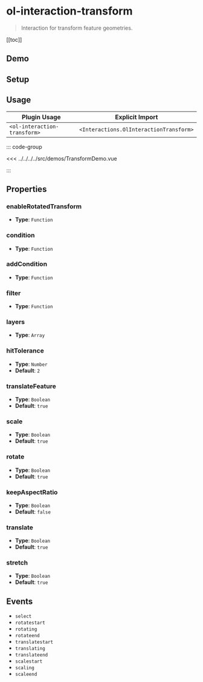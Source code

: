 # ol-interaction-transform

> Interaction for transform feature geometries.

[[toc]]

## Demo

<script setup>
import TransformDemo from "@demos/TransformDemo.vue"
</script>

<ClientOnly>
<TransformDemo/>
</ClientOnly>

## Setup

<!--@include: ../../interactions.plugin.md-->

## Usage

| Plugin Usage                 |             Explicit Import             |
|------------------------------|:---------------------------------------:|
| `<ol-interaction-transform>` | `<Interactions.OlInteractionTransform>` |

::: code-group

<<< ../../../../src/demos/TransformDemo.vue

:::

## Properties

### enableRotatedTransform

- **Type**: `Function`

### condition

- **Type**: `Function`

### addCondition

- **Type**: `Function`

### filter

- **Type**: `Function`

### layers

- **Type**: `Array`

### hitTolerance

- **Type**: `Number`
- **Default**: `2`

### translateFeature

- **Type**: `Boolean`
- **Default**: `true`

### scale

- **Type**: `Boolean`
- **Default**: `true`

### rotate

- **Type**: `Boolean`
- **Default**: `true`

### keepAspectRatio

- **Type**: `Boolean`
- **Default**: `false`

### translate

- **Type**: `Boolean`
- **Default**: `true`

### stretch

- **Type**: `Boolean`
- **Default**: `true`

## Events

- `select`
- `rotatestart`
- `rotating`
- `rotateend`
- `translatestart`
- `translating`
- `translateend`
- `scalestart`
- `scaling`
- `scaleend`
